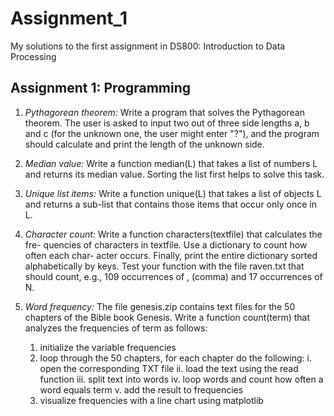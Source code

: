 # Assignment_1

My solutions to the first assignment in DS800: Introduction to Data Processing

## Assignment 1: Programming

1) *Pythagorean theorem:* Write a program that solves the Pythagorean theorem.
The user is asked to input two out of three side lengths a, b and c (for the unknown
one, the user might enter "?"), and the program should calculate and print the
length of the unknown side.

2) *Median value:* Write a function median(L) that takes a list of numbers L and returns
its median value. Sorting the list first helps to solve this task.

3) *Unique list items:* Write a function unique(L) that takes a list of objects L and
returns a sub-list that contains those items that occur only once in L.

4) *Character count:* Write a function characters(textfile) that calculates the fre-
quencies of characters in textfile. Use a dictionary to count how often each char-
acter occurs. Finally, print the entire dictionary sorted alphabetically by keys.
Test your function with the file raven.txt that should count, e.g., 109 occurrences
of , (comma) and 17 occurrences of N. 

5) *Word frequency:* The file genesis.zip contains text files for the 50 chapters of the
Bible book Genesis. Write a function count(term) that analyzes the frequencies of
term as follows:

	1. initialize the variable frequencies
	2. loop through the 50 chapters, for each chapter do the following:
		i. open the corresponding TXT file
		ii. load the text using the read function
		iii. split text into words
		iv. loop words and count how often a word equals term
		v. add the result to frequencies
	3. visualize frequencies with a line chart using matplotlib

